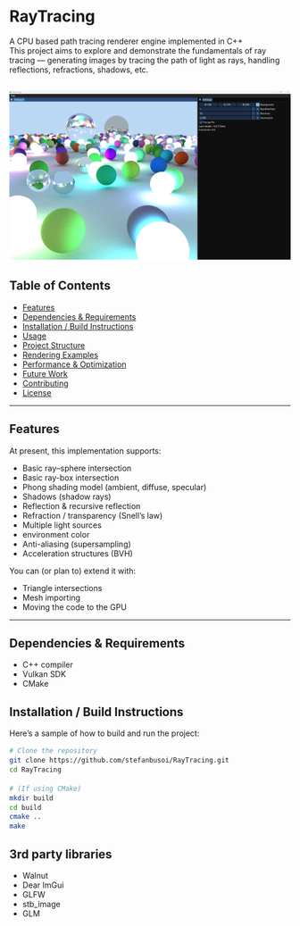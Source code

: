 # RayTracing

A CPU based path tracing renderer engine implemented in C++  
This project aims to explore and demonstrate the fundamentals of ray tracing — generating images by tracing the path of light as rays, handling reflections, refractions, shadows, etc.

![img.png](img.png)
---

## Table of Contents

- [Features](#features)
- [Dependencies & Requirements](#dependencies--requirements)
- [Installation / Build Instructions](#installation--build-instructions)
- [Usage](#usage)
- [Project Structure](#project-structure)
- [Rendering Examples](#rendering-examples)
- [Performance & Optimization](#performance--optimization)
- [Future Work](#future-work)
- [Contributing](#contributing)
- [License](#license)

---

## Features

At present, this implementation supports:

- Basic ray–sphere intersection
- Basic ray-box intersection
- Phong shading model (ambient, diffuse, specular)
- Shadows (shadow rays)
- Reflection & recursive reflection
- Refraction / transparency (Snell’s law)
- Multiple light sources
- environment color
- Anti-aliasing (supersampling)
- Acceleration structures (BVH)

You can (or plan to) extend it with:

- Triangle intersections
- Mesh importing
- Moving the code to the GPU
---

## Dependencies & Requirements

- C++ compiler
- Vulkan SDK
- CMake

## Installation / Build Instructions

Here’s a sample of how to build and run the project:

```bash
# Clone the repository
git clone https://github.com/stefanbusoi/RayTracing.git
cd RayTracing

# (If using CMake)
mkdir build
cd build
cmake ..
make
```

## 3rd party libraries

- Walnut
- Dear ImGui
- GLFW
- stb_image
- GLM